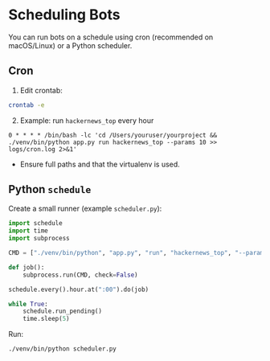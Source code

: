 # Scheduling Bots

You can run bots on a schedule using cron (recommended on macOS/Linux) or a Python scheduler.

## Cron

1) Edit crontab:
```bash
crontab -e
```

2) Example: run `hackernews_top` every hour
```cron
0 * * * * /bin/bash -lc 'cd /Users/youruser/yourproject && ./venv/bin/python app.py run hackernews_top --params 10 >> logs/cron.log 2>&1'
```
- Ensure full paths and that the virtualenv is used.

## Python `schedule`

Create a small runner (example `scheduler.py`):
```python
import schedule
import time
import subprocess

CMD = ["./venv/bin/python", "app.py", "run", "hackernews_top", "--params", "10"]

def job():
    subprocess.run(CMD, check=False)

schedule.every().hour.at(":00").do(job)

while True:
    schedule.run_pending()
    time.sleep(5)
```

Run:
```bash
./venv/bin/python scheduler.py
```
